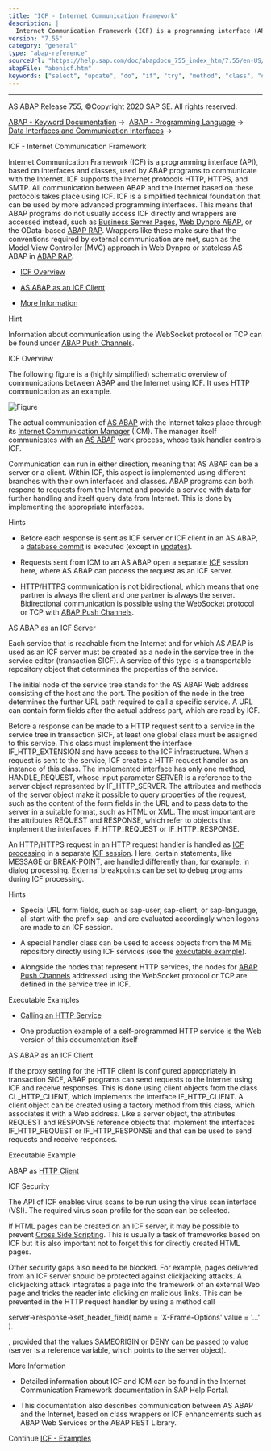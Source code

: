 ```yaml
---
title: "ICF - Internet Communication Framework"
description: |
  Internet Communication Framework (ICF) is a programming interface (API), based on interfaces and classes, used by ABAP programs to communicate with the Internet. ICF supports the Internet protocols HTTP, HTTPS, and SMTP. All communication between ABAP and the Internet based on these protocols takes
version: "7.55"
category: "general"
type: "abap-reference"
sourceUrl: "https://help.sap.com/doc/abapdocu_755_index_htm/7.55/en-US/abenicf.htm"
abapFile: "abenicf.htm"
keywords: ["select", "update", "do", "if", "try", "method", "class", "data", "abenicf"]
---
```


* * *

AS ABAP Release 755, ©Copyright 2020 SAP SE. All rights reserved.

[ABAP - Keyword Documentation](https://help.sap.com/doc/abapdocu_755_index_htm/7.55/en-US/abenabap.htm) →  [ABAP - Programming Language](https://help.sap.com/doc/abapdocu_755_index_htm/7.55/en-US/abenabap_reference.htm) →  [Data Interfaces and Communication Interfaces](https://help.sap.com/doc/abapdocu_755_index_htm/7.55/en-US/abenabap_data_communication.htm) → 

ICF - Internet Communication Framework

Internet Communication Framework (ICF) is a programming interface (API), based on interfaces and classes, used by ABAP programs to communicate with the Internet. ICF supports the Internet protocols HTTP, HTTPS, and SMTP. All communication between ABAP and the Internet based on these protocols takes place using ICF. ICF is a simplified technical foundation that can be used by more advanced programming interfaces. This means that ABAP programs do not usually access ICF directly and wrappers are accessed instead, such as [Business Server Pages](https://help.sap.com/doc/abapdocu_755_index_htm/7.55/en-US/abenbusiness_server_pages_glosry.htm "Glossary Entry"), [Web Dynpro ABAP](https://help.sap.com/doc/abapdocu_755_index_htm/7.55/en-US/abenweb_dynpro_glosry.htm "Glossary Entry"), or the OData-based [ABAP RAP](https://help.sap.com/doc/abapdocu_755_index_htm/7.55/en-US/abenabap_rap_glosry.htm "Glossary Entry"). Wrappers like these make sure that the conventions required by external communication are met, such as the Model View Controller (MVC) approach in Web Dynpro or stateless AS ABAP in [ABAP RAP](https://help.sap.com/doc/abapdocu_755_index_htm/7.55/en-US/abenabap_rap_glosry.htm "Glossary Entry").

-   [ICF Overview](#abenicf-1--------as-abap-as-an-icf-server---@ITOC@@ABENICF_2)

-   [AS ABAP as an ICF Client](#abenicf-3--------icf-security---@ITOC@@ABENICF_4)

-   [More Information](#@@ITOC@@ABENICF_5)

Hint

Information about communication using the WebSocket protocol or TCP can be found under [ABAP Push Channels](https://help.sap.com/doc/abapdocu_755_index_htm/7.55/en-US/abenapc.htm).

ICF Overview

The following figure is a (highly simplified) schematic overview of communications between ABAP and the Internet using ICF. It uses HTTP communication as an example.

![Figure](abdoc_icf.gif)

The actual communication of [AS ABAP](https://help.sap.com/doc/abapdocu_755_index_htm/7.55/en-US/abenas_abap_glosry.htm "Glossary Entry") with the Internet takes place through its [Internet Communication Manager](https://help.sap.com/doc/abapdocu_755_index_htm/7.55/en-US/abeninternet_con_man_glosry.htm "Glossary Entry") (ICM). The manager itself communicates with an [AS ABAP](https://help.sap.com/doc/abapdocu_755_index_htm/7.55/en-US/abenas_abap_glosry.htm "Glossary Entry") work process, whose task handler controls ICF.

Communication can run in either direction, meaning that AS ABAP can be a server or a client. Within ICF, this aspect is implemented using different branches with their own interfaces and classes. ABAP programs can both respond to requests from the Internet and provide a service with data for further handling and itself query data from Internet. This is done by implementing the appropriate interfaces.

Hints

-   Before each response is sent as ICF server or ICF client in an AS ABAP, a [database commit](https://help.sap.com/doc/abapdocu_755_index_htm/7.55/en-US/abendatabase_commit_glosry.htm "Glossary Entry") is executed (except in [updates](https://help.sap.com/doc/abapdocu_755_index_htm/7.55/en-US/abenupdate_glosry.htm "Glossary Entry")).

-   Requests sent from ICM to an AS ABAP open a separate [ICF](https://help.sap.com/doc/abapdocu_755_index_htm/7.55/en-US/abenicf_session_glosry.htm "Glossary Entry") session here, where AS ABAP can process the request as an ICF server.

-   HTTP/HTTPS communication is not bidirectional, which means that one partner is always the client and one partner is always the server. Bidirectional communication is possible using the WebSocket protocol or TCP with [ABAP Push Channels](https://help.sap.com/doc/abapdocu_755_index_htm/7.55/en-US/abenapc.htm).

AS ABAP as an ICF Server

Each service that is reachable from the Internet and for which AS ABAP is used as an ICF server must be created as a node in the service tree in the service editor (transaction SICF). A service of this type is a transportable repository object that determines the properties of the service.

The initial node of the service tree stands for the AS ABAP Web address consisting of the host and the port. The position of the node in the tree determines the further URL path required to call a specific service. A URL can contain form fields after the actual address part, which are read by ICF.

Before a response can be made to a HTTP request sent to a service in the service tree in transaction SICF, at least one global class must be assigned to this service. This class must implement the interface IF\_HTTP\_EXTENSION and have access to the ICF infrastructure. When a request is sent to the service, ICF creates a HTTP request handler as an instance of this class. The implemented interface has only one method, HANDLE\_REQUEST, whose input parameter SERVER is a reference to the server object represented by IF\_HTTP\_SERVER. The attributes and methods of the server object make it possible to query properties of the request, such as the content of the form fields in the URL and to pass data to the server in a suitable format, such as HTML or XML. The most important are the attributes REQUEST and RESPONSE, which refer to objects that implement the interfaces IF\_HTTP\_REQUEST or IF\_HTTP\_RESPONSE.

An HTTP/HTTPS request in an HTTP request handler is handled as [ICF processing](https://help.sap.com/doc/abapdocu_755_index_htm/7.55/en-US/abenicf_processing_glosry.htm "Glossary Entry") in a separate [ICF session](https://help.sap.com/doc/abapdocu_755_index_htm/7.55/en-US/abenicf_session_glosry.htm "Glossary Entry"). Here, certain statements, like [MESSAGE](https://help.sap.com/doc/abapdocu_755_index_htm/7.55/en-US/abapmessage.htm) or [BREAK-POINT](https://help.sap.com/doc/abapdocu_755_index_htm/7.55/en-US/abapbreak-point.htm), are handled differently than, for example, in dialog processing. External breakpoints can be set to debug programs during ICF processing.

Hints

-   Special URL form fields, such as sap-user, sap-client, or sap-language, all start with the prefix sap- and are evaluated accordingly when logons are made to an ICF session.

-   A special handler class can be used to access objects from the MIME repository directly using ICF services (see the [executable example](https://help.sap.com/doc/abapdocu_755_index_htm/7.55/en-US/abenicf_mime_pictures_abexa.htm)).

-   Alongside the nodes that represent HTTP services, the nodes for [ABAP Push Channels](https://help.sap.com/doc/abapdocu_755_index_htm/7.55/en-US/abenapc.htm) addressed using the WebSocket protocol or TCP are defined in the service tree in ICF.

Executable Examples

-   [Calling an HTTP Service](https://help.sap.com/doc/abapdocu_755_index_htm/7.55/en-US/abenicf_service_abexa.htm)

-   One production example of a self-programmed HTTP service is the Web version of this documentation itself

AS ABAP as an ICF Client

If the proxy setting for the HTTP client is configured appropriately in transaction SICF, ABAP programs can send requests to the Internet using ICF and receive responses. This is done using client objects from the class CL\_HTTP\_CLIENT, which implements the interface IF\_HTTP\_CLIENT. A client object can be created using a factory method from this class, which associates it with a Web address. Like a server object, the attributes REQUEST and RESPONSE reference objects that implement the interfaces IF\_HTTP\_REQUEST or IF\_HTTP\_RESPONSE and that can be used to send requests and receive responses.

Executable Example

ABAP as [HTTP Client](https://help.sap.com/doc/abapdocu_755_index_htm/7.55/en-US/abenicf_client_abexa.htm)

ICF Security

The API of ICF enables virus scans to be run using the virus scan interface (VSI). The required virus scan profile for the scan can be selected.

If HTML pages can be created on an ICF server, it may be possible to prevent [Cross Side Scripting](https://help.sap.com/doc/abapdocu_755_index_htm/7.55/en-US/abenxss_scrty.htm). This is usually a task of frameworks based on ICF but it is also important not to forget this for directly created HTML pages.

Other security gaps also need to be blocked. For example, pages delivered from an ICF server should be protected against clickjacking attacks. A clickjacking attack integrates a page into the framework of an external Web page and tricks the reader into clicking on malicious links. This can be prevented in the HTTP request handler by using a method call

server->response->set\_header\_field( name = 'X-Frame-Options' value = '...' ).

, provided that the values SAMEORIGIN or DENY can be passed to value (server is a reference variable, which points to the server object).

More Information

-   Detailed information about ICF and ICM can be found in the Internet Communication Framework documentation in SAP Help Portal.

-   This documentation also describes communication between AS ABAP and the Internet, based on class wrappers or ICF enhancements such as ABAP Web Services or the ABAP REST Library.

Continue
[ICF - Examples](https://help.sap.com/doc/abapdocu_755_index_htm/7.55/en-US/abenicf_abexas.htm)